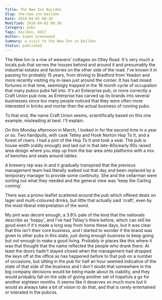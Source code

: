 ```yaml
---
Title: The New Inn Baildon
Slug: the-new-inn-baildon
Date: 2018-04-02 08:30
Modified: 2018-04-02 08:30
Category: pubs
Tags: baildon, bd17
Author: Simon Greenwood
Summary: a visit to the New Inn in Baildon
Status: published
---
```

The New Inn is a row of weavers' cottages on Otley Road. It's very much a locals pub that serves the houses behind and around it and presumably the industrial estates and factories on the other side of the road. I've known it in passing for probably 15 years, from driving to Bradford from Yeadon and more recently visiting my in-laws just around the corner. It has had mixed fortunes in that time, seemingly trapped in the 18 month cycle of occupation that many pubco pubs fall into. It's an Enterprise pub, or more correctly a Craft Union pub now, as Enterprise has carved up its brands into several businesses since too many people noticed that they were often more interested in bricks and mortar than the actual business of running pubs.

To that end, the name Craft Union seems, scientifically based on this one example, misleading at best. I'll explain.

On this Monday afternoon in March, I looked in for the second time in a year or so. Two handpulls, with cask Tetley and Hook Norton Hop To It, and a forest of risers. I had a pint of the Hop To It and took a seat. The pub is house width (oddly enough) and laid out in that late-80s/early 90s raised area design where you step up from the bar area onto platforms with a mix of benches and seats around tables.

A brewery rep was in and it gradually transpired that the previous management team had literally walked out that day and been replaced by a temporary manager to provide some continuity. She and the cellarman were sorting out what they needed and the general view was 'keep the Carling coming'.

There was a promo leaflet scattered around the pub which offered deals on lager and multi-coloured drinks, but little that actually said 'craft', even by the most liberal interpretation of the word.

My pint was decent enough, a 3.8% pale of the kind that the nationals describe as 'hoppy', and I've had Tetley's there before, which can still be good even if it's made a long way from home these days, but it was clear that this isn't their core business, and I started to wonder if the brand was given to other pubs in this state, just doing enough business to keep going but not enough to make a good living. Probably in places like this where it was that thought that the name reflected the people who drank there. At least the doors hadn't stayed closed when the management had dropped the keys off at the office as has happened before to that pub on a number of occasions, but sitting in the pub for half an hour seemed indicative of the state of that side of the business and I don't doubt that somewhere in the big company decisions would be being made about its viability, and they would probably fall on the side of giving another set of hopefuls a go for another eighteen months. It seems like it deserves so much more but it would as always take a bit of vision to do that, and that is rarely entertained or tolerated in the pubcos.
